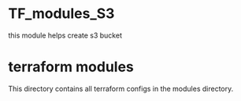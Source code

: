 # TF_modules_S3
this module helps create s3 bucket 
# terraform modules

This directory contains all terraform configs  in the modules directory.


